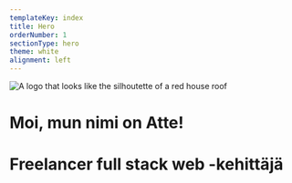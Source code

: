 ```yaml
---
templateKey: index
title: Hero
orderNumber: 1
sectionType: hero
theme: white
alignment: left
---
```

![A logo that looks like the silhoutette of a red house roof](/img/punainentupalogo.svg)

# Moi, mun nimi on Atte!

# Freelancer full stack web -kehittäjä

